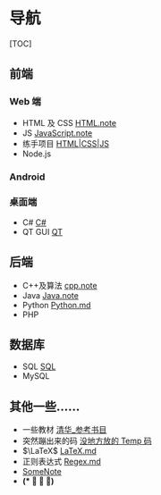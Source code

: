 # 导航

[TOC]

## 前端

### Web 端

- HTML 及 CSS [HTML.note](Notes/Web/HTML.md)
- JS [JavaScript.note](Notes/Web/JavaScript/JavaScript.md)
- 练手项目 [HTML|CSS|JS](HTML/Learn2Try/Readme.md)
- Node.js

### Android

### 桌面端

- C# [C#](Notes/CSharp.md)
- QT GUI [QT](Notes/QT.md)

## 后端

- C++及算法 [cpp.note](Notes/cpp.main.md)
- Java [Java.note](Notes/Java.md)
- Python [Python.md](Notes/Python.md)
- PHP

## 数据库

- SQL [SQL](Notes/SQL.md)
- MySQL

## 其他一些......

- 一些教材 [清华\_参考书目](Notes/清华_参考书目.md)
- 突然蹦出来的码 [没地方放的 Temp 码](Notes/一些Temp.md)
- $\LaTeX$ [LaTeX.md](Notes/LaTeX.md)
- 正则表达式 [Regex.md](Notes/Regex.md)
- [SomeNote](../others/SomeNotes.md)
- **(\* ﾟ ∇ ﾟ)**
